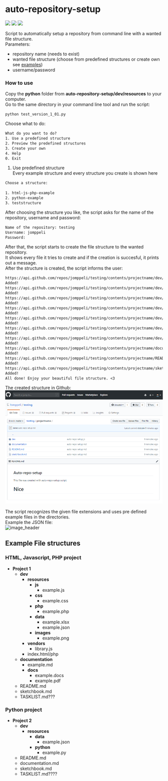 # auto-repository-setup
<img src="https://img.shields.io/github/languages/top/jomppeli/auto-repository-setup.svg?style=for-the-badge"> <img src="https://img.shields.io/github/repo-size/jomppeli/auto-repository-setup.svg?style=for-the-badge"> <img src="https://img.shields.io/github/issues/jomppeli/auto-repository-setup.svg?style=for-the-badge">  
  
  
Script to automatically setup a repository from command line with a wanted file structure.  
Parameters:
- repository name (needs to exist)
- wanted file structure (choose from predefined structures or create own see [examples](#Example-File-structures))
- username/password

### How to use
Copy the **python** folder from **auto-repository-setup/dev/resources** to your computer.  
Go to the same directory in your command line tool and run the script:  
```
python test_version_1_01.py
```  
Choose what to do:  
```  
What do you want to do?
1. Use a predefined structure
2. Preview the predefined structures
3. Create your own
4. Help
0. Exit
```
1. Use predefined structure  
Every example structure and every structure you create is shown here 
```
Choose a structure:

1. html-js-php-example
2. python-example
3. teststructure
```
After choosing the structure you like, the script asks for the name of the repository, username and password:  
```
Name of the repository: testing
Username: jomppeli
Password:
```
After that, the script starts to create the file structure to the wanted repository.  
It shows every file it tries to create and if the creation is succesful, it prints out a message.  
After the structure is created, the script informs the user:
```
https://api.github.com/repos/jomppeli/testing/contents/projectname/dev/resources/js/example.js
Added!
https://api.github.com/repos/jomppeli/testing/contents/projectname/dev/resources/css/example.css
Added!
https://api.github.com/repos/jomppeli/testing/contents/projectname/dev/resources/php/example.php
Added!
https://api.github.com/repos/jomppeli/testing/contents/projectname/dev/resources/data/example.json
Added!
https://api.github.com/repos/jomppeli/testing/contents/projectname/dev/resources/images/example.txt
Added!
https://api.github.com/repos/jomppeli/testing/contents/projectname/dev/resources/index.php
Added!
https://api.github.com/repos/jomppeli/testing/contents/projectname/dev/vendor/example.js
Added!
https://api.github.com/repos/jomppeli/testing/contents/projectname/documentation/example.md
Added!
https://api.github.com/repos/jomppeli/testing/contents/projectname/README.md
Added!
https://api.github.com/repos/jomppeli/testing/contents/projectname/sketchbook.md
Added!
All done! Enjoy your beautiful file structure. <3
```
The created structure in Github:  
![image_header](https://github.com/Jomppeli/auto-repository-setup/blob/master/dev/documentation/images/2.PNG)
  

The script recognizes the given file extensions and uses pre defined example files in the directories.  
Example the JSON file:  
![image_header](https://github.com/Jomppeli/auto-repository-setup/blob/master/dev/documentation/images/3PNG)






 

## Example File structures
### HTML, Javascript, PHP project
- **Project 1**
  - **dev**
    - **resources**
      - **js**
        - example.js
      - **css**
        - example.css
      - **php**
        - example.php
      - **data**
        - example.xlsx
        - example.json
      - **images**
        - example.png
    - **vendors**
      - library.js
    - index.html/php
  - **documentation**
    - example.md
    - **docs**
      - example.docs
      - example.pdf
  - README.md
  - sketchbook.md  
  - TASKLIST.md???
  
  
### Python project
- **Project 2**
  - **dev**
    - **resources**
      - **data**
        - example.json
      - **python**
        - example.py
  - README.md
  - documentation.md
  - sketchbook.md
  - TASKLIST.md????
